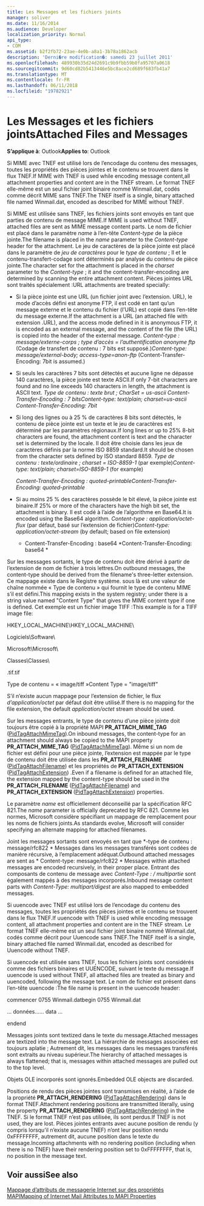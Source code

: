 ```yaml
---
title: Les Messages et les fichiers joints
manager: soliver
ms.date: 11/16/2014
ms.audience: Developer
localization_priority: Normal
api_type:
- COM
ms.assetid: b2f2fb72-23ae-4e0b-a8a1-3b78a1862acb
description: 'Derni�re modification�: samedi 23 juillet 2011'
ms.openlocfilehash: 489930b35d24d2691c9b9fbb59b0fa95707a0618
ms.sourcegitcommit: 9d60cd82b5413446e5bc8ace2cd689f683fb41a7
ms.translationtype: MT
ms.contentlocale: fr-FR
ms.lasthandoff: 06/11/2018
ms.locfileid: "19782921"
---
```

# <a name="attached-files-and-messages"></a><span data-ttu-id="0fda5-103">Les Messages et les fichiers joints</span><span class="sxs-lookup"><span data-stu-id="0fda5-103">Attached Files and Messages</span></span>

  
  
<span data-ttu-id="0fda5-104">**S’applique à**: Outlook</span><span class="sxs-lookup"><span data-stu-id="0fda5-104">**Applies to**: Outlook</span></span> 
  
<span data-ttu-id="0fda5-105">Si MIME avec TNEF est utilisé lors de l’encodage du contenu des messages, toutes les propriétés des pièces jointes et le contenu se trouvent dans le flux TNEF.</span><span class="sxs-lookup"><span data-stu-id="0fda5-105">If MIME with TNEF is used while encoding message content,all attachment properties and content are in the TNEF stream.</span></span> <span data-ttu-id="0fda5-106">Le format TNEF elle-même est un seul fichier joint binaire nommé Winmail.dat, codés comme décrit MIME sans TNEF.</span><span class="sxs-lookup"><span data-stu-id="0fda5-106">The TNEF itself is a single, binary attached file named Winmail.dat, encoded as described for MIME without TNEF.</span></span> 
  
<span data-ttu-id="0fda5-107">Si MIME est utilisée sans TNEF, les fichiers joints sont envoyés en tant que parties de contenu de message MIME.</span><span class="sxs-lookup"><span data-stu-id="0fda5-107">If MIME is used without TNEF, attached files are sent as MIME message content parts.</span></span> <span data-ttu-id="0fda5-108">Le nom de fichier est placé dans le paramètre *name* à l’en-tête *Content-type* de la pièce jointe.</span><span class="sxs-lookup"><span data-stu-id="0fda5-108">The filename is placed in the  *name*  parameter to the  *Content-type*  header for the attachment.</span></span> <span data-ttu-id="0fda5-109">Le jeu de caractères de la pièce jointe est placé dans le paramètre de *jeu de caractères* pour le *type de contenu* ; Il et le contenu-transfert-codage sont déterminés par analyse du contenu de pièce jointe.</span><span class="sxs-lookup"><span data-stu-id="0fda5-109">The character set for the attachment is placed in the  *charset*  parameter to the  *Content-type*  ; it and the content-transfer-encoding are determined by scanning the entire attachment content.</span></span> <span data-ttu-id="0fda5-110">Pièces jointes URL sont traités spécialement :</span><span class="sxs-lookup"><span data-stu-id="0fda5-110">URL attachments are treated specially:</span></span> 
  
- <span data-ttu-id="0fda5-111">Si la pièce jointe est une URL (un fichier joint avec l’extension. URL), le mode d’accès défini est anonyme FTP, il est codé en tant qu’un message externe et le contenu du fichier (l’URL) est copié dans l’en-tête du message externe.</span><span class="sxs-lookup"><span data-stu-id="0fda5-111">If the attachment is a URL (an attached file with extension .URL), and the access mode defined in it is anonymous FTP, it is encoded as an external message, and the content of the file (the URL) is copied into the header of the external message.</span></span> <span data-ttu-id="0fda5-112">*Content-type : message/externe-corps ; type d’accès = l’authentification anonyme ftp*  (Codage de transfert de contenu : 7 bits est supposé.)</span><span class="sxs-lookup"><span data-stu-id="0fda5-112">*Content-type: message/external-body; access-type=anon-ftp*  (Content-Transfer-Encoding: 7bit is assumed.)</span></span> 
    
- <span data-ttu-id="0fda5-113">Si seuls les caractères 7 bits sont détectés et aucune ligne ne dépasse 140 caractères, la pièce jointe est texte ASCII.</span><span class="sxs-lookup"><span data-stu-id="0fda5-113">If only 7-bit characters are found and no line exceeds 140 characters in length, the attachment is ASCII text.</span></span> <span data-ttu-id="0fda5-114">*Type de contenu : texte brut ; CharSet = us-ascii Content-Transfer-Encoding : 7 bits*</span><span class="sxs-lookup"><span data-stu-id="0fda5-114">*Content-type: text/plain; charset=us-ascii Content-Transfer-Encoding: 7bit*</span></span> 
    
- <span data-ttu-id="0fda5-115">Si long des lignes ou à 25 % de caractères 8 bits sont détectés, le contenu de pièce jointe est un texte et le jeu de caractères est déterminé par les paramètres régionaux.</span><span class="sxs-lookup"><span data-stu-id="0fda5-115">If long lines or up to 25% 8-bit characters are found, the attachment content is text and the character set is determined by the locale.</span></span> <span data-ttu-id="0fda5-116">Il doit être choisie dans les jeux de caractères définis par la norme ISO 8859 standard.</span><span class="sxs-lookup"><span data-stu-id="0fda5-116">It should be chosen from the character sets defined by ISO standard 8859.</span></span> <span data-ttu-id="0fda5-117">*Type de contenu : texte/ordinaire ; charset = ISO-8859-1*  (par exemple)</span><span class="sxs-lookup"><span data-stu-id="0fda5-117">*Content-type: text/plain; charset=ISO-8859-1*  (for example)</span></span> 
    
     <span data-ttu-id="0fda5-118">*Content-Transfer-Encoding : quoted-printable*</span><span class="sxs-lookup"><span data-stu-id="0fda5-118">*Content-Transfer-Encoding: quoted-printable*</span></span> 
    
- <span data-ttu-id="0fda5-119">Si au moins 25 % des caractères possède le bit élevé, la pièce jointe est binaire.</span><span class="sxs-lookup"><span data-stu-id="0fda5-119">If 25% or more of the characters have the high bit set, the attachment is binary.</span></span> <span data-ttu-id="0fda5-120">Il est codé à l’aide de l’algorithme en Base64.</span><span class="sxs-lookup"><span data-stu-id="0fda5-120">It is encoded using the Base64 algorithm.</span></span> <span data-ttu-id="0fda5-121">*Content-type : application/octet-flux*  (par défaut, basé sur l’extension de fichier)</span><span class="sxs-lookup"><span data-stu-id="0fda5-121">*Content-type: application/octet-stream*  (by default; based on file extension)</span></span> 
    
     * <span data-ttu-id="0fda5-122">Content-Transfer-Encoding : base64 \*</span><span class="sxs-lookup"><span data-stu-id="0fda5-122">Content-Transfer-Encoding: base64 \*</span></span> 
    
<span data-ttu-id="0fda5-123">Sur les messages sortants, le type de contenu doit être dérivé à partir de l’extension de nom de fichier à trois lettres.</span><span class="sxs-lookup"><span data-stu-id="0fda5-123">On outbound messages, the content-type should be derived from the filename's three-letter extension.</span></span> <span data-ttu-id="0fda5-124">Ce mappage existe dans le Registre système. sous là est une valeur de chaîne nommée « Type de contenu » qui fournit le type de contenu MIME s’il est défini.</span><span class="sxs-lookup"><span data-stu-id="0fda5-124">This mapping exists in the system registry; under there is a string value named "Content Type" that gives the MIME content type if one is defined.</span></span> <span data-ttu-id="0fda5-125">Cet exemple est un fichier image TIFF :</span><span class="sxs-lookup"><span data-stu-id="0fda5-125">This example is for a TIFF image file:</span></span>
  
<span data-ttu-id="0fda5-126">HKEY_LOCAL_MACHINE\\</span><span class="sxs-lookup"><span data-stu-id="0fda5-126">HKEY_LOCAL_MACHINE\\</span></span>
  
<span data-ttu-id="0fda5-127">Logiciels\\</span><span class="sxs-lookup"><span data-stu-id="0fda5-127">Software\\</span></span>
  
<span data-ttu-id="0fda5-128">Microsoft\\</span><span class="sxs-lookup"><span data-stu-id="0fda5-128">Microsoft\\</span></span>
  
<span data-ttu-id="0fda5-129">Classes\\</span><span class="sxs-lookup"><span data-stu-id="0fda5-129">Classes\\</span></span>
  
<span data-ttu-id="0fda5-130">.tif</span><span class="sxs-lookup"><span data-stu-id="0fda5-130">.tif</span></span>
  
<span data-ttu-id="0fda5-131">Type de contenu = « image/tiff »</span><span class="sxs-lookup"><span data-stu-id="0fda5-131">Content Type = "image/tiff"</span></span>
  
<span data-ttu-id="0fda5-132">S’il n’existe aucun mappage pour l’extension de fichier, le flux *d’application/octet* par défaut doit être utilisé.</span><span class="sxs-lookup"><span data-stu-id="0fda5-132">If there is no mapping for the file extension, the default  *application/octet*  stream should be used.</span></span> 
  
<span data-ttu-id="0fda5-133">Sur les messages entrants, le type de contenu d’une pièce jointe doit toujours être copié à la propriété MAPI **PR_ATTACH_MIME_TAG** ([PidTagAttachMimeTag](pidtagattachmimetag-canonical-property.md)).</span><span class="sxs-lookup"><span data-stu-id="0fda5-133">On inbound messages, the content-type for an attachment should always be copied to the MAPI property **PR_ATTACH_MIME_TAG** ([PidTagAttachMimeTag](pidtagattachmimetag-canonical-property.md)).</span></span> <span data-ttu-id="0fda5-134">Même si un nom de fichier est défini pour une pièce jointe, l’extension est mappée par le type de contenu doit être utilisée dans les **PR_ATTACH_FILENAME** ([PidTagAttachFilename](pidtagattachfilename-canonical-property.md)) et les propriétés de **PR_ATTACH_EXTENSION** ([PidTagAttachExtension](pidtagattachextension-canonical-property.md)) .</span><span class="sxs-lookup"><span data-stu-id="0fda5-134">Even if a filename is defined for an attached file, the extension mapped by the content-type should be used in the **PR_ATTACH_FILENAME** ([PidTagAttachFilename](pidtagattachfilename-canonical-property.md)) and **PR_ATTACH_EXTENSION** ([PidTagAttachExtension](pidtagattachextension-canonical-property.md)) properties.</span></span>
  
<span data-ttu-id="0fda5-135">Le paramètre *name* est officiellement déconseillé par la spécification RFC 821.</span><span class="sxs-lookup"><span data-stu-id="0fda5-135">The  *name*  parameter is officially deprecated by RFC 821.</span></span> <span data-ttu-id="0fda5-136">Comme les normes, Microsoft considère spécifiant un mappage de remplacement pour les noms de fichiers joints.</span><span class="sxs-lookup"><span data-stu-id="0fda5-136">As standards evolve, Microsoft will consider specifying an alternate mapping for attached filenames.</span></span> 
  
<span data-ttu-id="0fda5-137">Joint les messages sortants sont envoyés en tant que *-type de contenu : message/rfc822 * Messages dans les messages transférés sont codées de manière récursive, à l’emplacement adéquat.</span><span class="sxs-lookup"><span data-stu-id="0fda5-137">Outbound attached messages are sent as * Content-type: message/rfc822 *  Messages within attached messages are encoded recursively, in their proper place.</span></span> <span data-ttu-id="0fda5-138">Entrant des composants de contenu de message avec *Content-Type : / multipartie* sont également mappés à des messages incorporés.</span><span class="sxs-lookup"><span data-stu-id="0fda5-138">Inbound message content parts with  *Content-Type: multipart/digest*  are also mapped to embedded messages.</span></span> 
  
<span data-ttu-id="0fda5-139">Si uuencode avec TNEF est utilisé lors de l’encodage du contenu des messages, toutes les propriétés des pièces jointes et le contenu se trouvent dans le flux TNEF.</span><span class="sxs-lookup"><span data-stu-id="0fda5-139">If uuencode with TNEF is used while encoding message content, all attachment properties and content are in the TNEF stream.</span></span> <span data-ttu-id="0fda5-140">Le format TNEF elle-même est un seul fichier joint binaire nommé Winmail.dat, codés comme décrit pour Uuencode sans TNEF.</span><span class="sxs-lookup"><span data-stu-id="0fda5-140">The TNEF itself is a single, binary attached file named Winmail.dat, encoded as described for Uuencode without TNEF.</span></span>
  
<span data-ttu-id="0fda5-141">Si uuencode est utilisée sans TNEF, tous les fichiers joints sont considérés comme des fichiers binaires et UUENCODE, suivant le texte du message.</span><span class="sxs-lookup"><span data-stu-id="0fda5-141">If uuencode is used without TNEF, all attached files are treated as binary and uuencoded, following the message text.</span></span> <span data-ttu-id="0fda5-142">Le nom de fichier est présent dans l’en-tête uuencode :</span><span class="sxs-lookup"><span data-stu-id="0fda5-142">The file name is present in the uuencode header:</span></span>
  
 <span data-ttu-id="0fda5-143">commencer 0755 Winmail.dat</span><span class="sxs-lookup"><span data-stu-id="0fda5-143">begin 0755 Winmail.dat</span></span> 
  
 <span data-ttu-id="0fda5-144">... données...</span><span class="sxs-lookup"><span data-stu-id="0fda5-144">... data ...</span></span> 
  
 <span data-ttu-id="0fda5-145">end</span><span class="sxs-lookup"><span data-stu-id="0fda5-145">end</span></span> 
  
<span data-ttu-id="0fda5-146">Messages joints sont textized dans le texte du message.</span><span class="sxs-lookup"><span data-stu-id="0fda5-146">Attached messages are textized into the message text.</span></span> <span data-ttu-id="0fda5-147">La hiérarchie de messages associées est toujours aplatie ; Autrement dit, les messages dans les messages transférés sont extraits au niveau supérieur.</span><span class="sxs-lookup"><span data-stu-id="0fda5-147">The hierarchy of attached messages is always flattened; that is, messages within attached messages are pulled out to the top level.</span></span>
  
<span data-ttu-id="0fda5-148">Objets OLE incorporés sont ignorés.</span><span class="sxs-lookup"><span data-stu-id="0fda5-148">Embedded OLE objects are discarded.</span></span>
  
<span data-ttu-id="0fda5-149">Positions de rendu des pièces jointes sont transmises en réalité, à l’aide de la propriété **PR_ATTACH_RENDERING** ([PidTagAttachRendering](pidtagattachrendering-canonical-property.md)) dans le format TNEF.</span><span class="sxs-lookup"><span data-stu-id="0fda5-149">Attachment rendering positions are transmitted literally, using the property **PR_ATTACH_RENDERING** ([PidTagAttachRendering](pidtagattachrendering-canonical-property.md)) in the TNEF.</span></span> <span data-ttu-id="0fda5-150">Si le format TNEF n’est pas utilisée, ils sont perdus.</span><span class="sxs-lookup"><span data-stu-id="0fda5-150">If TNEF is not used, they are lost.</span></span> <span data-ttu-id="0fda5-151">Pièces jointes entrants avec aucune position de rendu (y compris lorsqu’il n’existe aucune TNEF) n’ont leur position rendu 0xFFFFFFFF, autrement dit, aucune position dans le texte du message.</span><span class="sxs-lookup"><span data-stu-id="0fda5-151">Incoming attachments with no rendering position (including when there is no TNEF) have their rendering position set to 0xFFFFFFFF, that is, no position in the message text.</span></span>
  
## <a name="see-also"></a><span data-ttu-id="0fda5-152">Voir aussi</span><span class="sxs-lookup"><span data-stu-id="0fda5-152">See also</span></span>



[<span data-ttu-id="0fda5-153">Mappage d’attributs de messagerie Internet sur des propriétés MAPI</span><span class="sxs-lookup"><span data-stu-id="0fda5-153">Mapping of Internet Mail Attributes to MAPI Properties</span></span>](mapping-of-internet-mail-attributes-to-mapi-properties.md)

